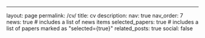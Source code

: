 ---

layout: page
permalink: /cv/
title: cv
description:
nav: true
nav_order: 7
news: true # includes a list of news items
selected_papers: true # includes a list of papers marked as "selected={true}"
related_posts: true
social: false

